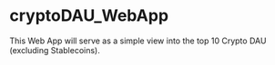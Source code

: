 # cryptoDAU_WebApp
This Web App will serve as a simple view into the top 10 Crypto DAU (excluding Stablecoins).

